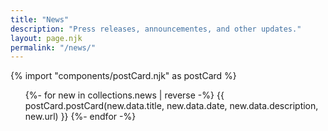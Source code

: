 ```yaml
---
title: "News"
description: "Press releases, announcementes, and other updates."
layout: page.njk
permalink: "/news/"
---
```


{% import "components/postCard.njk" as postCard %}

<ul class="posts-list">
    {%- for new in collections.news | reverse -%}
        {{ postCard.postCard(new.data.title, new.data.date, new.data.description, new.url) }}
    {%- endfor -%}
</ul>
